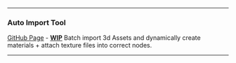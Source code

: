  ---
 ### Auto Import Tool

[GitHub Page](https://github.com/BlakeXYZ/Blender-Tools/tree/main/_auto_import_tool) - **<ins>WIP</ins>** Batch import 3d Assets and dynamically create materials + attach texture files into correct nodes.

---
